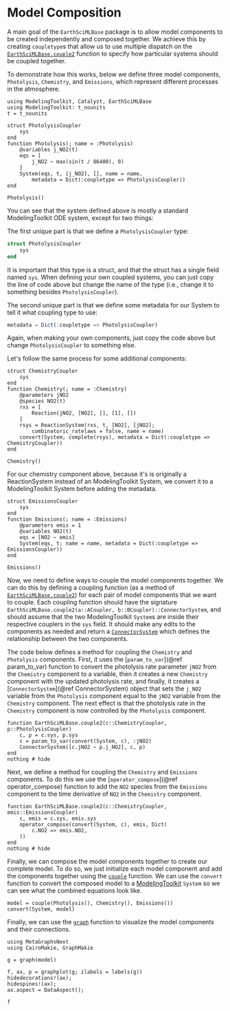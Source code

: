 # Model Composition

A main goal of the `EarthSciMLBase` package is to allow model components to be created independently and composed together.
We achieve this by creating `coupletype`s that allow us to use multiple dispatch on the [`EarthSciMLBase.couple2`](@ref) function to specify how particular systems should be coupled together.

To demonstrate how this works, below we define three model components, `Photolysis`, `Chemistry`, and `Emissions`, which represent different processes in the atmosphere.

```@example composition
using ModelingToolkit, Catalyst, EarthSciMLBase
using ModelingToolkit: t_nounits
t = t_nounits

struct PhotolysisCoupler
    sys
end
function Photolysis(; name = :Photolysis)
    @variables j_NO2(t)
    eqs = [
        j_NO2 ~ max(sin(t / 86400), 0)
    ]
    System(eqs, t, [j_NO2], [], name = name,
        metadata = Dict(:coupletype => PhotolysisCoupler))
end

Photolysis()
```

You can see that the system defined above is mostly a standard ModelingToolkit ODE system,
except for two things:

The first unique part is that we define a `PhotolysisCoupler` type:

```julia
struct PhotolysisCoupler
    sys
end
```

It is important that this type is a struct, and that the struct has a single field named `sys`.
When defining your own coupled systems, you can just copy the line of code above but change the
name of the type (i.e., change it to something besides `PhotolysisCoupler`).

The second unique part is that we define some metadata for our System to tell it what coupling
type to use:

```julia
metadata = Dict(:coupletype => PhotolysisCoupler)
```

Again, when making your own components, just copy the code above but change `PhotolysisCoupler` to something else.

Let's follow the same process for some additional components:

```@example composition
struct ChemistryCoupler
    sys
end
function Chemistry(; name = :Chemistry)
    @parameters jNO2
    @species NO2(t)
    rxs = [
        Reaction(jNO2, [NO2], [], [1], [])
    ]
    rsys = ReactionSystem(rxs, t, [NO2], [jNO2];
        combinatoric_ratelaws = false, name = name)
    convert(System, complete(rsys), metadata = Dict(:coupletype => ChemistryCoupler))
end

Chemistry()
```

For our chemistry component above, because it's is originally a ReactionSystem instead of an
ModelingToolkit System, we convert it to a ModelingToolkit System before adding the metadata.

```@example composition
struct EmissionsCoupler
    sys
end
function Emissions(; name = :Emissions)
    @parameters emis = 1
    @variables NO2(t)
    eqs = [NO2 ~ emis]
    System(eqs, t; name = name, metadata = Dict(:coupletype => EmissionsCoupler))
end

Emissions()
```

Now, we need to define ways to couple the model components together.
We can do this by defining a coupling function (as a method of [`EarthSciMLBase.couple2`](@ref)) for each pair of model components that we want to couple.
Each coupling function should have the signature `EarthSciMLBase.couple2(a::ACoupler, b::BCoupler)::ConnectorSystem`, and should assume that the two ModelingToolkit `System`s are inside their respective couplers in the `sys` field.
It should make any edits to the components as needed and return a [`ConnectorSystem`](@ref) which defines the relationship between the two components.

The code below defines a method for coupling the `Chemistry` and `Photolysis` components.
First, it uses the [`param_to_var`](@ref param_to_var) function to convert the photolysis rate parameter `jNO2` from the `Chemistry` component to a variable, then it creates a new `Chemistry` component with the updated photolysis rate, and finally, it creates a [`ConnectorSystem`](@ref ConnectorSystem) object that sets the `j_NO2` variable from the `Photolysis` component equal to the `jNO2` variable from the `Chemistry` component.
The next effect is that the photolysis rate in the `Chemistry` component is now controlled by the `Photolysis` component.

```@example composition
function EarthSciMLBase.couple2(c::ChemistryCoupler, p::PhotolysisCoupler)
    c, p = c.sys, p.sys
    c = param_to_var(convert(System, c), :jNO2)
    ConnectorSystem([c.jNO2 ~ p.j_NO2], c, p)
end
nothing # hide
```

Next, we define a method for coupling the `Chemistry` and `Emissions` components.
To do this we use the [`operator_compose`](@ref operator_compose) function to add the `NO2` species from the `Emissions` component to the time derivative of `NO2` in the `Chemistry` component.

```@example composition
function EarthSciMLBase.couple2(c::ChemistryCoupler, emis::EmissionsCoupler)
    c, emis = c.sys, emis.sys
    operator_compose(convert(System, c), emis, Dict(
        c.NO2 => emis.NO2,
    ))
end
nothing # hide
```

Finally, we can compose the model components together to create our complete model. To do so, we just initialize each model component and add the components together using the [`couple`](@ref) function. We can use the `convert` function to convert the composed model to a [ModelingToolkit](https://mtk.sciml.ai/dev/) `System` so we can see what the combined equations look like.

```@example composition
model = couple(Photolysis(), Chemistry(), Emissions())
convert(System, model)
```

Finally, we can use the [`graph`](@ref) function to visualize the model components and their connections.

```@example composition
using MetaGraphsNext
using CairoMakie, GraphMakie

g = graph(model)

f, ax, p = graphplot(g; ilabels = labels(g))
hidedecorations!(ax);
hidespines!(ax);
ax.aspect = DataAspect();

f
```
